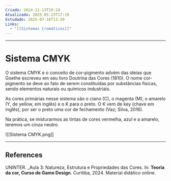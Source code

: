 ```yaml
---
Criado: 2024-11-13T19:24
Atualizado: 2025-05-23T17:19
Estudado: 2025-07-16T13:39
Links:
  - "[[Sistemas Cromáticos]]"
---
```

---
# Sistema CMYK

O sistema CMYK e o conceito de cor-pigmento advém das ideias que Goethe escreveu em seu livro Doutrina das Cores (1810).  O nome cor-pigmento se deve ao fato de serem constituídas por substâncias físicas, sendo elementos naturais ou químicos industriais.

As cores primárias nesse sistema são o ciano (C), o magenta (M), o amarelo (Y, de yellow, em inglês) e o K para o preto. O K vem de key (chave em inglês), por ser o preto uma cor de fechamento (Vaz; Silva, 2016).

Na prática, se misturarmos as tintas de cores vermelha, azul e a amarelo, teremos um cinza neutro.

![[Sistema CMYK.png]]

---
## References

UNINTER.  _Aula 3: Natureza, Estrutura e Propriedades das Cores. In: **Teoria da cor, Curso de Game Design**. Curitiba, 2024. Material didático online.